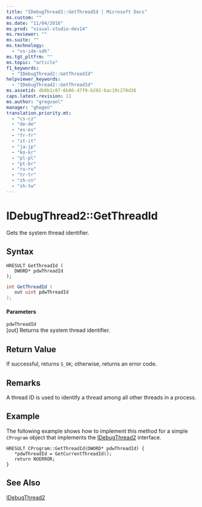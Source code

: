 ```yaml
---
title: "IDebugThread2::GetThreadId | Microsoft Docs"
ms.custom: ""
ms.date: "11/04/2016"
ms.prod: "visual-studio-dev14"
ms.reviewer: ""
ms.suite: ""
ms.technology: 
  - "vs-ide-sdk"
ms.tgt_pltfrm: ""
ms.topic: "article"
f1_keywords: 
  - "IDebugThread2::GetThreadId"
helpviewer_keywords: 
  - "IDebugThread2::GetThreadId"
ms.assetid: db8b1c07-6b86-47f9-b292-bac19c276d36
caps.latest.revision: 11
ms.author: "gregvanl"
manager: "ghogen"
translation.priority.mt: 
  - "cs-cz"
  - "de-de"
  - "es-es"
  - "fr-fr"
  - "it-it"
  - "ja-jp"
  - "ko-kr"
  - "pl-pl"
  - "pt-br"
  - "ru-ru"
  - "tr-tr"
  - "zh-cn"
  - "zh-tw"
---
```

# IDebugThread2::GetThreadId
Gets the system thread identifier.  
  
## Syntax  
  
```cpp#  
HRESULT GetThreadId (   
   DWORD* pdwThreadId  
);  
```  
  
```c#  
int GetThreadId (   
   out uint pdwThreadId  
);  
```  
  
#### Parameters  
 `pdwThreadId`  
 [out] Returns the system thread identifier.  
  
## Return Value  
 If successful, returns `S_OK`; otherwise, returns an error code.  
  
## Remarks  
 A thread ID is used to identify a thread among all other threads in a process.  
  
## Example  
 The following example shows how to implement this method for a simple `CProgram` object that implements the [IDebugThread2](../../../extensibility/debugger/reference/idebugthread2.md) interface.  
  
```cpp#  
HRESULT CProgram::GetThreadId(DWORD* pdwThreadId) {     
   *pdwThreadId = GetCurrentThreadId();    
   return NOERROR;    
}    
```  
  
## See Also  
 [IDebugThread2](../../../extensibility/debugger/reference/idebugthread2.md)